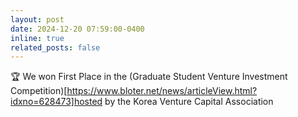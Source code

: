 ```yaml
---
layout: post
date: 2024-12-20 07:59:00-0400
inline: true
related_posts: false
---
```


:trophy: We won First Place in the (Graduate Student Venture Investment Competition)[https://www.bloter.net/news/articleView.html?idxno=628473]hosted by the Korea Venture Capital Association 